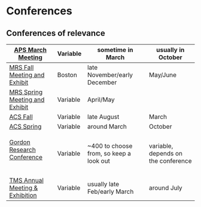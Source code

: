 # Conferences

## Conferences of relevance



| [APS March Meeting](https://www.aps.org/meetings/)                                                                                                                                                                                   | Variable | sometime in March                        | usually in October                  |
| ------------------------------------------------------------------------------------------------------------------------------------------------------------------------------------------------------------------------------------ | -------- | ---------------------------------------- | ----------------------------------- |
| [MRS Fall Meeting and Exhibit](https://www.mrs.org/meetings-events/fall-meetings-exhibits)                                                                                                                                           | Boston   | late November/early December             | May/June                            |
| [MRS Spring Meeting and Exhibit](https://www.mrs.org/meetings-events/spring-meetings-exhibits)                                                                                                                                       | Variable | April/May                                | <p><br></p>                         |
| [ACS Fall](https://www.acs.org/content/acs/en/meetings.html)                                                                                                                                                                         | Variable | late August                              | March                               |
| [ACS Spring](https://www.acs.org/content/acs/en/meetings/acs-meetings/spring-2023/presenters/submit-an-abstract.html?sc=220817\_mtg\_ad\_goog\_SPR23\_abstracts\_od\&gclid=EAIaIQobChMI4aPbq7P8-QIV-GxvBB0zGADeEAAYASAAEgJ43fD\_BwE) | Variable | around March                             | October                             |
| <p><a href="https://www.grc.org/">Gordon Research Conference</a><br><br></p>                                                                                                                                                         | Variable | \~400 to choose from, so keep a look out | variable, depends on the conference |
| [TMS Annual Meeting & Exhibition](https://www.tms.org/AnnualMeeting/)                                                                                                                                                                | Variable | usually late Feb/early March             | around July                         |

